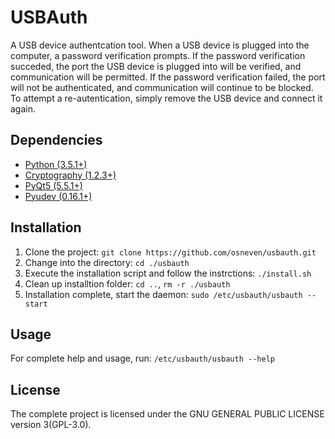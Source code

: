 # USBAuth
A USB device authentcation tool. When a USB device is plugged into the computer, a password verification prompts. If the password verification succeded, the port the USB device is plugged into will be verified, and communication will be permitted. If the password verification failed, the port will not be authenticated, and communication will continue to be blocked. To attempt a re-autentication, simply remove the USB device and connect it again.

## Dependencies
-   [Python (3.5.1+)](https://www.python.org/)
-   [Cryptography (1.2.3+)](https://pypi.python.org/pypi/cryptography)
-   [PyQt5 (5.5.1+)](https://pypi.python.org/pypi/PyQt5/5.6)
-   [Pyudev (0.16.1+)](https://pypi.python.org/pypi/pyudev)

## Installation
1.  Clone the project: `git clone https://github.com/osneven/usbauth.git`
2.  Change into the directory: `cd ./usbauth`
3.  Execute the installation script and follow the instrctions: `./install.sh`
4.  Clean up installtion folder: `cd ..`, `rm -r ./usbauth`
5.  Installation complete, start the daemon: `sudo /etc/usbauth/usbauth --start`

## Usage
For complete help and usage, run: `/etc/usbauth/usbauth --help`

## License
The complete project is licensed under the GNU GENERAL PUBLIC LICENSE version 3(GPL-3.0).
